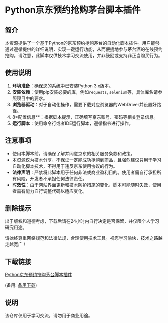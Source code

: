 # Python京东预约抢购茅台脚本插件

## 简介
本资源提供了一个基于Python的京东预约抢购茅台的自动化脚本插件。用户能够通过遵循提供的详细说明，实现一键运行功能，从而便捷地参与茅台酒的在线预约抢购。请注意，此脚本仅供技术学习交流使用，并非鼓励或支持非正当购买行为。

## 使用说明
1. **环境准备**：确保您的系统中已安装Python 3.x版本。
2. **安装依赖**：使用pip安装必要的库，例如`requests`, `selenium`等，具体库名请参照项目中的要求。
3. **浏览器驱动**：对于自动化操作，需要下载对应浏览器的WebDriver并设置好路径。
4. 8*配置信息**：根据脚本提示，正确填写京东账号、密码等相关登录信息。
5. **运行脚本**：使用命令行或者IDE运行脚本，遵循指令进行操作。

## 注意事项
- 使用本脚本前，请确保了解并同意京东的相关服务条款和政策。
- 本资源仅为技术分享，不保证一定能成功抢购到商品，且强烈建议只用于学习自动化脚本技术，不得用于违反京东使用协议的行为。
- **法律声明**：严禁将此脚本用于任何非法或商业盈利目的。使用者需自行承担所有风险，开发者不承担任何法律责任。
- **时效性**：由于网站界面更新和技术防护措施的变化，脚本可能随时失效，使用者需有能力自行调整代码以适应变化。

## 删除提示
出于版权和道德考虑，下载后请在24小时内自行决定是否保留，并仅限个人学习研究用途。

请始终尊重网络规范和法律法规，合理使用技术工具。祝您学习愉快，技术之路越走越宽广！

## 下载链接
[Python京东预约抢购茅台脚本插件](https://pan.quark.cn/s/27056af871cf) 

(备用: [备用下载](https://pan.baidu.com/s/1X31U7S74mH4Sg7vdO8RBjw?pwd=1234))

## 说明

该仓库仅用于学习交流，请勿用于商业用途。
